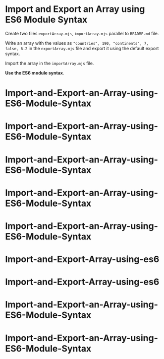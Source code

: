 # Import and Export an Array using ES6 Module Syntax

Create two files `exportArray.mjs`, `importArray.mjs` parallel to `README.md` file.

Write an array with the values as `"countries", 190, "continents", 7, false, 6.2` in the `exportArray.mjs` file and export it using the default export syntax.

Import the array in the `importArray.mjs` file.

<b>Use the ES6 module syntax</b>.

# Import-and-Export-an-Array-using-ES6-Module-Syntax

# Import-and-Export-an-Array-using-ES6-Module-Syntax

# Import-and-Export-an-Array-using-ES6-Module-Syntax

# Import-and-Export-an-Array-using-ES6-Module-Syntax

# Import-and-Export-an-Array-using-ES6-Module-Syntax

# Import-and-Export-Array-using-es6

# Import-and-Export-Array-using-es6
# Import-and-Export-an-Array-using-ES6-Module-Syntax
# Import-and-Export-an-Array-using-ES6-Module-Syntax
